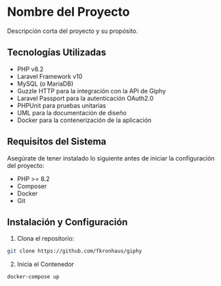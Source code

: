 # Nombre del Proyecto

Descripción corta del proyecto y su propósito.

## Tecnologías Utilizadas

- PHP v8.2
- Laravel Framework v10
- MySQL (o MariaDB)
- Guzzle HTTP para la integración con la API de Giphy
- Laravel Passport para la autenticación OAuth2.0
- PHPUnit para pruebas unitarias
- UML para la documentación de diseño
- Docker para la contenerización de la aplicación

## Requisitos del Sistema

Asegúrate de tener instalado lo siguiente antes de iniciar la configuración del proyecto:

- PHP >= 8.2
- Composer
- Docker
- Git

## Instalación y Configuración

1. Clona el repositorio:

```bash
git clone https://github.com/fkronhaus/giphy
```

2. Inicia el Contenedor
```
docker-compose up
```


